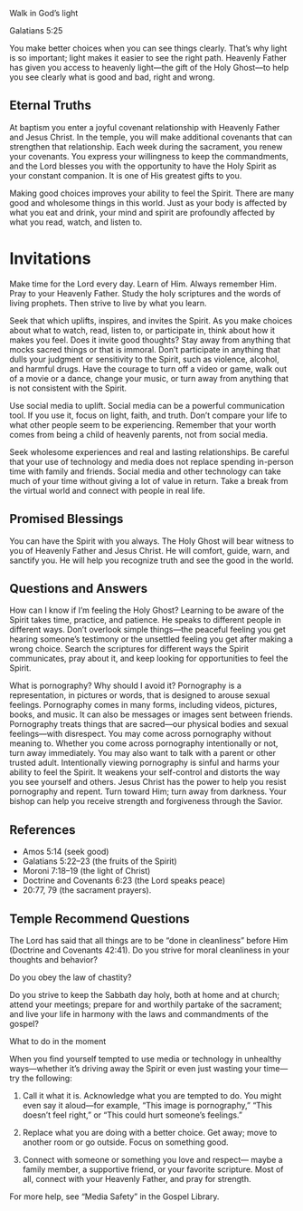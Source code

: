 Walk in God’s light

Galatians 5:25

You make better choices when you can see things clearly. That’s why light is so
important; light makes it easier to see the right path. Heavenly Father has
given you access to heavenly light—the gift of the Holy Ghost—to help you see
clearly what is good and bad, right and wrong.

## Eternal Truths

At baptism you enter a joyful covenant relationship with Heavenly Father and
Jesus Christ. In the temple, you will make additional covenants that can
strengthen that relationship. Each week during the sacrament, you renew your
covenants. You express your willingness to keep the commandments, and the Lord
blesses you with the opportunity to have the Holy Spirit as your constant
companion. It is one of His greatest gifts to you.

Making good choices improves your ability to feel the Spirit. There are many
good and wholesome things in this world. Just as your body is affected by what
you eat and drink, your mind and spirit are profoundly affected by what you
read, watch, and listen to.

# Invitations

Make time for the Lord every day. Learn of Him. Always remember Him. Pray to
your Heavenly Father. Study the holy scriptures and the words of living
prophets. Then strive to live by what you learn.

Seek that which uplifts, inspires, and invites the Spirit. As you make choices
about what to watch, read, listen to, or participate in, think about how it
makes you feel. Does it invite good thoughts? Stay away from anything that
mocks sacred things or that is immoral. Don’t participate in anything that
dulls your judgment or sensitivity to the Spirit, such as violence, alcohol,
and harmful drugs. Have the courage to turn off a video or game, walk out of a
movie or a dance, change your music, or turn away from anything that is not
consistent with the Spirit.

Use social media to uplift. Social media can be a powerful communication tool.
If you use it, focus on light, faith, and truth. Don’t compare your life to
what other people seem to be experiencing. Remember that your worth comes from
being a child of heavenly parents, not from social media.

Seek wholesome experiences and real and lasting relationships. Be careful that
your use of technology and media does not replace spending in-person time with
family and friends. Social media and other technology can take much of your
time without giving a lot of value in return. Take a break from the virtual
world and connect with people in real life.

## Promised Blessings

You can have the Spirit with you always. The Holy Ghost will bear witness to
you of Heavenly Father and Jesus Christ. He will comfort, guide, warn, and
sanctify you. He will help you recognize truth and see the good in the world.

## Questions and Answers

How can I know if I’m feeling the Holy Ghost? Learning to be aware of the
Spirit takes time, practice, and patience. He speaks to different people in
different ways. Don’t overlook simple things—the peaceful feeling you get
hearing someone’s testimony or the unsettled feeling you get after making a
wrong choice. Search the scriptures for different ways the Spirit communicates,
pray about it, and keep looking for opportunities to feel the Spirit. 

What is pornography? Why should I avoid it? Pornography is a representation, in
pictures or words, that is designed to arouse sexual feelings. Pornography
comes in many forms, including videos, pictures, books, and music. It can also
be messages or images sent between friends. Pornography treats things that are
sacred—our physical bodies and sexual feelings—with disrespect. You may come
across pornography without meaning to. Whether you come across pornography
intentionally or not, turn away immediately. You may also want to talk with a
parent or other trusted adult. Intentionally viewing pornography is sinful and
harms your ability to feel the Spirit. It weakens your self-control and
distorts the way you see yourself and others. Jesus Christ has the power to
help you resist pornography and repent. Turn toward Him; turn away from
darkness. Your bishop can help you receive strength and forgiveness through the
Savior.

## References 

- Amos 5:14 (seek good)
- Galatians 5:22–23 (the fruits of the Spirit)
- Moroni 7:18–19 (the light of Christ)
- Doctrine and Covenants 6:23 (the Lord speaks peace)
- 20:77, 79 (the sacrament prayers).

## Temple Recommend Questions

The Lord has said that all things are to be “done in cleanliness” before Him
(Doctrine and Covenants 42:41). Do you strive for moral cleanliness in your
thoughts and behavior?

Do you obey the law of chastity?

Do you strive to keep the Sabbath day holy, both at home and at church; attend
your meetings; prepare for and worthily partake of the sacrament; and live your
life in harmony with the laws and commandments of the gospel?

What to do in the moment

When you find yourself tempted to use media or technology in unhealthy
ways—whether it’s driving away the Spirit or even just wasting your time— try
the following:

1. Call it what it is. Acknowledge what you are tempted to do. You might even
   say it aloud—for example, “This image is pornography,” “This doesn’t feel
   right,” or “This could hurt someone’s feelings.”

2. Replace what you are doing with a better choice. Get away; move to another
   room or go outside. Focus on something good.

3. Connect with someone or something you love and respect— maybe a family
   member, a supportive friend, or your favorite scripture. Most of all,
   connect with your Heavenly Father, and pray for strength.

For more help, see “Media Safety” in the Gospel Library.
